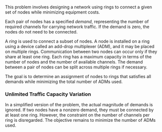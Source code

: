 This problem involves designing a network using rings to connect a given set of nodes while minimizing equipment costs.  

Each pair of nodes has a specified *demand*, representing the number of required channels for carrying network traffic. If the demand is zero, the nodes do not need to be connected.  

A *ring* is used to connect a subset of nodes. A node is installed on a ring using a device called an add-drop multiplexer (ADM), and it may be placed on multiple rings. Communication between two nodes can occur only if they share at least one ring. Each ring has a maximum capacity in terms of the number of nodes and the number of available channels. The demand between a pair of nodes can be split across multiple rings if necessary.  

The goal is to determine an assignment of nodes to rings that satisfies all demands while minimizing the total number of ADMs used.  

### Unlimited Traffic Capacity Variation  

In a simplified version of the problem, the actual magnitude of demands is ignored. If two nodes have a nonzero demand, they must be connected by at least one ring. However, the constraint on the number of channels per ring is disregarded. The objective remains to minimize the number of ADMs used.
